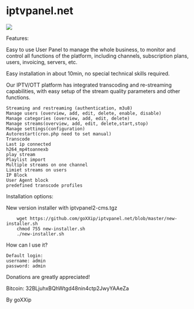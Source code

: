 # iptvpanel.net


<img src="http://iptvpanel.net/images/1.png">

Features:

Easy to use User Panel to manage the whole business, to monitor and control all functions of the platform, including channels, subscription plans, users, invoicing, servers, etc.

Easy installation in about 10min, no special technical skills required.

Our IPTV/OTT platform has integrated transcoding and re-streaming capabilities, with easy setup of the stream quality parameters and other functions.

    Streaming and restreaming (authentication, m3u8)
    Manage users (overview, add, edit, delete, enable, disable)
    Manage categories (overview, add, edit, delete)
    Manage streams(overview, add, edit, delete,start,stop)
    Manage settings(configuration)
    Autorestart(cron.php need to set manual)
    Transcode
    Last ip connected
    h264_mp4toannexb
    play stream
    Playlist import
    Multiple streams on one channel
    Limiet streams on users
    IP Block
    User Agent block
    predefined transcode profiles
	
Installation options:

New version installer with iptvpanel2-cms.tgz

        wget https://github.com/goXXip/iptvpanel.net/blob/master/new-installer.sh
        chmod 755 new-installer.sh
        ./new-installer.sh

How can I use it?

    Default login:
    username: admin
    password: admin
    
Donations are greatly appreciated!

Bitcoin: 32BLjuhxBQhWtgd48nin4ctp2JwyYAAeZa

By goXXip
